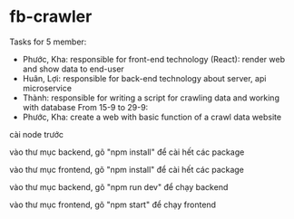 # fb-crawler
Tasks for 5 member:
  + Phước, Kha: responsible for front-end technology (React): render web and show data to end-user
  + Huân, Lợi: responsible for back-end technology about server, api microservice
  + Thành: responsible for writing a script for crawling data and working with database
From 15-9 to 29-9:
  + Phước, Kha: create a web with basic function of a crawl data website
  
  cài node trước

  vào thư mục backend, gõ "npm install" để cài hết các package
  
  vào thư mục frontend, gõ "npm install" để cài hết các package

  vào thư mục backend, gõ "npm run dev" để chạy backend
  
  vào thư mục frontend, gõ "npm start" để chạy frontend

